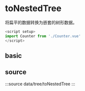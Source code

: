 


# toNestedTree

将扁平的数据转换为嵌套的树形数据。

```ts
<script setup>
import Counter from './Counter.vue'
</script>
```


<Counter />


## basic

<!-- :::demo
toNestedTree/basic/index
::: -->


## source

:::source
data/tree/toNestedTree
:::
